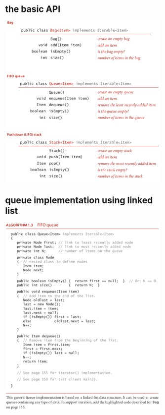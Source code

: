# the basic API

![Image](img/the_bag_stack_queue_api.png "the bag stack queue api image")

# queue implementation using linked list

![Image](img/QueueLinkedList.png "Queue Linked List image")
